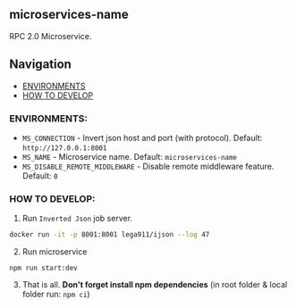 microservices-name
-------------------

RPC 2.0 Microservice.

## Navigation
- [ENVIRONMENTS](#environments)
- [HOW TO DEVELOP](#how-to-develop)

### <a id="environments"></a>ENVIRONMENTS:
- `MS_CONNECTION` - Invert json host and port (with protocol). Default: `http://127.0.0.1:8001`
- `MS_NAME` - Microservice name. Default: `microservices-name`
- `MS_DISABLE_REMOTE_MIDDLEWARE` - Disable remote middleware feature. Default: `0`

### <a id="how-to-develop"></a>HOW TO DEVELOP:
1. Run `Inverted Json` job server.
```bash
docker run -it -p 8001:8001 lega911/ijson --log 47
```
2. Run microservice
```
npm run start:dev
```
3. That is all. **Don't forget install npm dependencies**
   (in root folder & local folder run:  `npm ci`)
